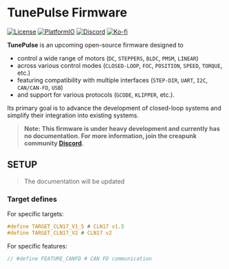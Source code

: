 # TunePulse Firmware
[![License](https://img.shields.io/badge/LICENSE-Apache_2.0-blue.svg)](https://github.com/creapunk/TunePulse/blob/main/LICENSE) 
[![PlatformIO](https://img.shields.io/badge/PIO-white?logo=platformio&logoColor=%23F5822A)](https://platformio.org/)
[![Discord](https://img.shields.io/discord/1098363068435681290?style=social&logo=discord&label=COMMUNITY)](https://discord.gg/V4aJdTja8v)
[![Ko-fi](https://img.shields.io/badge/Support%20on%20Ko--fi-F16061?style=flat&logo=kofi&logoColor=white&labelColor=%23FF5E5B)](https://ko-fi.com/creapunk)



**TunePulse** is an upcoming open-source firmware designed to
- control a wide range of motors (`DC`, `STEPPERS`, `BLDC`, `PMSM`, `LINEAR`) 
- across various control modes (`CLOSED-LOOP`, `FOC`, `POSITION`, `SPEED`, `TORQUE`, etc.)
- featuring compatibility with multiple interfaces (`STEP-DIR`, `UART`, `I2C`, `CAN/CAN-FD`, `USB`) 
- and support for various protocols (`GCODE`, `KLIPPER`, etc.). 

Its primary goal is to advance the development of closed-loop systems and simplify their integration into existing systems. 

> **Note: This firmware is under heavy development and currently has no documentation.
For more information, join the creapunk community [Discord](https://discord.gg/V4aJdTja8v).**


## SETUP

> The documentation will be updated

### Target defines

For specific targets:

```c
#define TARGET_CLN17_V1_5 # CLN17 v1.5
#define TARGET_CLN17_V2 # CLN17 v2
```

For specific features:

```c
// #define FEATURE_CANFD # CAN FD communication
```
